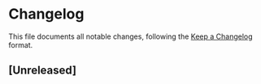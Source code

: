 # Changelog

This file documents all notable changes, following the [Keep a Changelog](https://keepachangelog.com/en/1.0.0/) format.

## [Unreleased]
